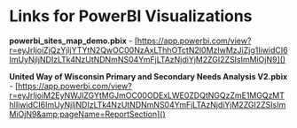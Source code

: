 # Links for PowerBI Visualizations

**powerbi_sites_map_demo.pbix** - [https://app.powerbi.com/view?r=eyJrIjoiZjQzYjljYTYtN2QwOC00NzAxLThhOTctN2I0MzIwMzJiZjg1IiwidCI6ImUyNjljNDIzLTk4NzUtNDNmNS04YmFjLTAzNjdiYjM2ZGI2ZSIsImMiOjN9]()

**United Way of Wisconsin Primary and Secondary Needs Analysis V2.pbix** - [https://app.powerbi.com/view?r=eyJrIjoiM2EyNWJlZGYtMGJmOC00ODExLWE0ZDQtNGQzZmE1MGQzMThlIiwidCI6ImUyNjljNDIzLTk4NzUtNDNmNS04YmFjLTAzNjdiYjM2ZGI2ZSIsImMiOjN9&amp;pageName=ReportSection]()
